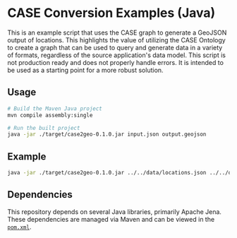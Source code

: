 # CASE Conversion Examples (Java)

This is an example script that uses the CASE graph to generate a GeoJSON output of locations. This highlights the value of utilizing the CASE Ontology to create a graph that can be used to query and generate data in a variety of formats, regardless of the source application's data model. This script is not production ready and does not properly handle errors. It is intended to be used as a starting point for a more robust solution.

## Usage

```bash
# Build the Maven Java project
mvn compile assembly:single

# Run the built project
java -jar ./target/case2geo-0.1.0.jar input.json output.geojson
```

## Example

```bash
java -jar ./target/case2geo-0.1.0.jar ../../data/locations.json ../../output/java.geojson
```

## Dependencies
This repository depends on several Java libraries, primarily Apache Jena. These dependencies are managed via Maven and can be viewed in the [`pom.xml`](./case2geo/pom.xml).
